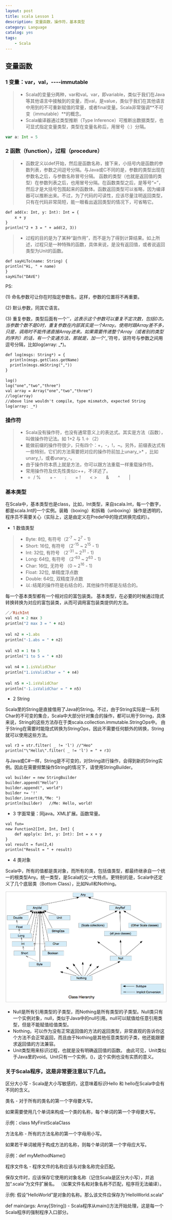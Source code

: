 ```yaml
---
layout: post
title: scala Lesson 1
description: 变量函数，操作符，基本类型
category: Language
catalog: yes
tags:
    - Scala
---
```

## 变量函数

### 1 变量：var，val，----immutable

>* Scala的变量分两种，var和val。var，即variable，类似于我们在Java等其他语言中接触到的变量，而val，是value，类似于我们在其他语言中用到的不可重新赋值的常量，或者final变量。Scala非常强调**不可变（immutable）**的概念。
>* Scala编译器通过类型推断（Type Inference）可推断出数据类型，也可显式指定变量类型，类型在变量名称后，用冒号（:）分隔。

~~~scala
var a: Int = 5
~~~

### 2 函数（function），过程（procedure）

>* 函数定义以def开始，然后是函数名称，接下来，小括号内是函数的参数列表，参数之间逗号分隔。与Java或C不同的是，参数的类型出现在参数名之后，与参数名称冒号分隔。 函数的类型（也就是返回值的类型）在参数列表之后，也用冒号分隔。在函数类型之后，是等号“=”，然后才是大括号包围起来的函数体。函数返回类型可以省略，因为编译器可以推断出来。不过，为了代码的可读性，应该尽量注明返回类型，只有在代码非常简短，能一眼看出返回类型的情况下，可省略它。

~~~
def add(x: Int, y: Int): Int = {
    x + y
}
println("2 + 3 = " + add(2, 3))
~~~
>* 过程的目的是为了某种“副作用”，而不是为了得到计算结果。如上所述，过程只是一种特殊的函数，具体来说，是没有返回值，或者说返回类型为Unit的函数。

~~~
def sayHiTo(name: String) {
println("Hi, " + name)
}
sayHiTo("DAVE")
~~~

PS:

(1) 命名参数可让你在时指定参数名，这样，参数的位置将不再重要。

(2) 默认参数，同其它语言。

(3) 重复参数，类型后面有一个'*'，这表示这个参数可以重复不定次数，包括0次。当参数个数不是0时，重复参数在内部其实是一个Array。使用时跟Array差不多，只是，调用时不能传递直接Array进来。如果需要传递整个Array（或者别的类型的序列）的话，有一个变通方法，那就是，加一个'_*'符号，该符号与参数之间用逗号分隔，比如log(array: _*)。

~~~
def log(msgs: String*) = {
  println(msgs.getClass.getName)
  println(msgs.mkString(","))
}

log()
log("one","two","three")
val array = Array("one","two","three")
//log(array)
//above line wouldn't compile, type mismatch, expected String
log(array: _*)
~~~

### 操作符

>* Scala没有操作符，也没有通常意义上的表达式。其实是方法（函数），叫做操作符记法。如 1+2 与 1.＋（2）
>* 能做前缀的操作符很少，只有四个：+，-，!，~。另外，前缀表达式有一些特别，它们的方法需要把对应的操作符前加上unary_>* ，比如unary_!，或者unary_-。
>* 由于操作符本质上就是方法，你可以跟方法重载一样重载操作符。
>* 常用操作符及优先性类似c++，不详述了。
>* * / %　　+ -　　:　　= !　　< >　　&　　^　　|

### 基本类型

在Scala中，基本类型也是class，比如，Int类型，来自scala.Int，每一个数字，都是scala.Int的一个实例。装箱（boxing）和拆箱（unboxing）操作是透明的，程序员不需要关心（实际上，这是由定义在Predef中的隐式转换完成的）。

* 1 数值类型

> * Byte: 8位, 有符号（2<sup>-7</sup> ~ 2<sup>7</sup> - 1)
> * Short: 16位, 有符号 （2<sup>-15</sup> ~ 2<sup>15</sup> - 1)
> * Int: 32位, 有符号 （2<sup>-31</sup> ~ 2<sup>31</sup> - 1)
> * Long: 64位, 有符号 （2<sup>-63</sup> ~ 2<sup>63</sup> - 1)
> * Char: 16位, 无符号 （0 ~ 2<sup>16</sup> - 1)
> * Float: 32位, 单精度浮点数
> * Double: 64位, 双精度浮点数
>* 以`:`结尾的操作符是右结合的，其他操作符都是左结合的。

每一个基本类型都有一个相对应的富包装类。 基本类型，在必要的时候通过隐式转换转换为对应的富包装类，从而可调用富包装类提供的方法。

~~~ ruby
／／RichInt
val n1 = 2 max 3
println("2 max 3 = " + n1)

val n2 = -1.abs
println("-1.abs = " + n2)

val n3 = 1 to 5
println("1 to 5 = " + n3)

val n4 = 1.isValidChar
println("1.isValidChar = " + n4)

val n5 = -1.isValidChar
println("-1.isValidChar = " + n5)
~~~

* 2 String

Scala里的String是直接借用了Java的String。不过，由于String实际是一系列Char的不可变的集合，Scala中大部分针对集合的操作，都可以用于String，具体来说，String的这些方法存在于类scala.collection.immutable.StringOps中。 由于String在需要时能隐式转换为StringOps，因此不需要任何额外的转换，String就可以使用这些方法。

```
val r3 = str.filter( _ != 'l') //"Heo"
println("\"Hello\".filter( _ != 'l') = " + r3)
```
与Java或C#一样，String是不可变的，对String进行操作，会得到新的String实例。因此在需要频繁操作String的情况下，请使用StringBuilder。

~~~
val builder = new StringBuilder
builder.append("Hello")
builder.append(", world")
builder += '!'
builder.insert(0,"Me: ")
println(builder)   //Me: Hello, world!
~~~

* 3 字面常量：同java。XML扩展。函数常量。

~~~
val fun=
new Function2[Int, Int, Int] {
    def apply(x: Int, y: Int): Int = x + y
}
val result = fun(2,4)
println("Result = " + result)
~~~

* 4 类对象

Scala中，所有的值都是类对象，而所有的类，包括值类型，都最终继承自一个统一的根类型Any。统一类型，是Scala的又一大特点。更特别的是，Scala中还定义了几个底层类（Bottom Class），比如Null和Nothing。

![](/images/scala/anyclass.png)

* Null是所有引用类型的子类型，而Nothing是所有类型的子类型。Null类只有一个实例对象，null，类似于Java中的null引用。null可以赋值给任意引用类型，但是不能赋值给值类型。
* Nothing，可以作为没有正常返回值的方法的返回类型，非常直观的告诉你这个方法不会正常返回，而且由于Nothing是其他任意类型的子类，他还能跟要求返回值的方法兼容。
* Unit类型用来标识过程，也就是没有明确返回值的函数。 由此可见，Unit类似于Java里的void。Unit只有一个实例，()，这个实例也没有实质的意义。

### 关于Scala程序，这是非常要注意以下几点。

区分大小写 -  Scala是大小写敏感的，这意味着标识Hello 和 hello在Scala中会有不同的含义。

类名 - 对于所有的类名的第一个字母要大写。

如果需要使用几个单词来构成一个类的名称，每个单词的第一个字母要大写。

示例：class MyFirstScalaClass

方法名称 - 所有的方法名称的第一个字母用小写。

如果若干单词被用于构成方法的名称，则每个单词的第一个字母应大写。

示例：def myMethodName()

程序文件名 - 程序文件的名称应该与对象名称完全匹配。

保存文件时，应该保存它使用的对象名称（记住Scala是区分大小写），并追加“.scala”为文件扩展名。 （如果文件名和对象名称不匹配，程序将无法编译）。

示例: 假设“HelloWorld”是对象的名称。那么该文件应保存为'HelloWorld.scala“

def main(args: Array[String]) - Scala程序从main()方法开始处理，这是每一个Scala程序的强制程序入口部分。
